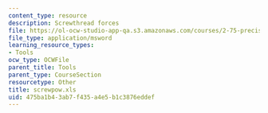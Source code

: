 ```yaml
---
content_type: resource
description: Screwthread forces
file: https://ol-ocw-studio-app-qa.s3.amazonaws.com/courses/2-75-precision-machine-design-fall-2001/475ba1b43ab7f435a4e5b1c3876eddef_screwpow.xls
file_type: application/msword
learning_resource_types:
- Tools
ocw_type: OCWFile
parent_title: Tools
parent_type: CourseSection
resourcetype: Other
title: screwpow.xls
uid: 475ba1b4-3ab7-f435-a4e5-b1c3876eddef
---
```

